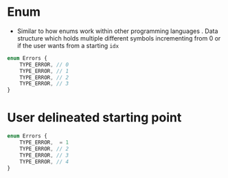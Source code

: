 # Enum 
- Similar to how enums work within other programming languages . Data structure which holds multiple different symbols incrementing from 0 or if the user wants from a starting `idx`


```typescript
enum Errors { 
    TYPE_ERROR, // 0
    TYPE_ERROR, // 1
    TYPE_ERROR, // 2
    TYPE_ERROR, // 3
}
```

# User delineated starting point 

```typescript
enum Errors { 
    TYPE_ERROR,  = 1
    TYPE_ERROR, // 2
    TYPE_ERROR, // 3
    TYPE_ERROR, // 4
}
```
